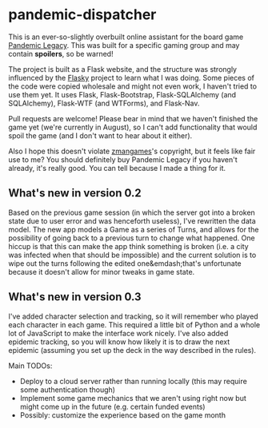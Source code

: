 # pandemic-dispatcher

This is an ever-so-slightly overbuilt online assistant for the board game [Pandemic Legacy](http://www.zmangames.com/store/p31/Pandemic_Legacy.html). This was built for a specific gaming group and may contain **spoilers**, so be warned!

The project is built as a Flask website, and the structure was strongly influenced by the [Flasky](https://github.com/miguelgrinberg/flasky) project to learn what I was doing. Some pieces of the code were copied wholesale and might not even work, I haven't tried to use them yet. It uses Flask, Flask-Bootstrap, Flask-SQLAlchemy (and SQLAlchemy), Flask-WTF (and WTForms), and Flask-Nav.

Pull requests are welcome! Please bear in mind that we haven't finished the game yet (we're currently in August), so I can't add functionality that would spoil the game (and I don't want to hear about it either).

Also I hope this doesn't violate [zmangames](http://www.zmangames.com)'s copyright, but it feels like fair use to me? You should definitely buy Pandemic Legacy if you haven't already, it's really good. You can tell because I made a thing for it.

## What's new in version 0.2

Based on the previous game session (in which the server got into a broken state due to user error and was henceforth useless), I've rewritten the data model. The new app models a Game as a series of Turns, and allows for the possibility of going back to a previous turn to change what happened. One hiccup is that this can make the app think something is broken (i.e. a city was infected when that should be impossible) and the current solution is to wipe out the turns following the edited one&emdash;that's unfortunate because it doesn't allow for minor tweaks in game state.

## What's new in version 0.3

I've added character selection and tracking, so it will remember who played each character in each game. This required a little bit of Python and a whole lot of JavaScript to make the interface work nicely. I've also added epidemic tracking, so you will know how likely it is to draw the next epidemic (assuming you set up the deck in the way described in the rules).

Main TODOs:
 - Deploy to a cloud server rather than running locally (this may require some authentication though)
 - Implement some game mechanics that we aren't using right now but might come up in the future (e.g. certain funded events)
 - Possibly: customize the experience based on the game month
